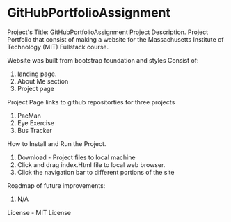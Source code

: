 # GitHubPortfolioAssignment
Project's Title: GitHubPortfolioAssignment 
Project Description. Project Portfolio that consist of making a website for the Massachusetts Institute of Technology (MIT) Fullstack course.

  Website was built from bootstrap foundation and styles
  Consist of:
  1. landing page.
  2. About Me section
  3. Project page

  Project Page links to github repositorties for three projects 
  1. PacMan
  2. Eye Exercise
  3. Bus Tracker 

How to Install and Run the Project.
  1. Download - Project files to local machine
  4. Click and drag index.Html file to local web browser.
  5. Click the navigation bar to different portions of the site

Roadmap of future improvements: 
  1. N/A

License - MIT License
